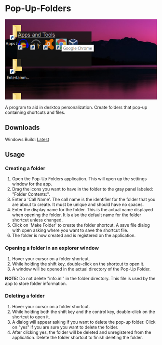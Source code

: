 # Pop-Up-Folders

![Screenshot](Screenshots/Screen1.png)

A program to aid in desktop personalization. Create folders that pop-up containing shortcuts and files.

## Downloads
Windows Build: [Latest](https://github.com/Xapier14/Pop-Up-Folders/raw/master/Builds/Pop-Up_Folders-5-23-2020.zip)

## Usage
### Creating a folder
1. Open the Pop-Up Folders application. This will open up the settings window for the app.
1. Drag the icons you want to have in the folder to the gray panel labeled: "Folder Contents:".
1. Enter a 'Call Name'. The call name is the identifier for the folder that you are about to create. It must be unique and should have no spaces.
1. Enter the display name for the folder. This is the actual name displayed when opening the folder. It is also the default name for the folder shortcut unless changed.
1. Click on 'Make Folder' to create the folder shortcut. A save file dialog with open asking where you want to save the shortcut file.
1. The folder is now created and is registered on the application.

### Opening a folder in an explorer window
1. Hover your cursor on a folder shortcut.
1. While holding the shift key, double-click on the shortcut to open it.
1. A window will be opened in the actual directory of the Pop-Up Folder.

**NOTE:** Do not delete "info.ini" in the folder directory. This file is used by the app to store folder information.

### Deleting a folder
1. Hover your cursor on a folder shortcut.
1. While holding both the shift key and the control key, double-click on the shortcut to open it.
1. A dialog will appear asking if you want to delete the pop-up folder. Click on "yes" if you are sure you want to delete the folder.
1. After clicking yes, the folder will be deleted and unregistered from the application. Delete the folder shortcut to finish deleting the folder.
